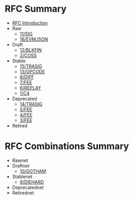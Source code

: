 # RFC Summary

* [RFC Introduction](README.md)
* Raw
  * [11/SIG](11/README.md)
  * [16/EVMJSON](16/README.md)
* Draft
  * [12/BLKFIN](12/README.md)
  * [2/COSS](2/README.md)
* Stable
  * [15/TRASIG](15/README.md)
  * [13/OPCODE](13/README.md)
  * [8/DIFF](8/README.md)
  * [7/FEE](7/README.md)
  * [6/REPLAY](6/README.md)
  * [1/C4](1/README.md)
* Deprecated
  * [14/TRASIG](14/README.md)
  * [5/FEE](5/README.md)
  * [4/FEE](4/README.md)
  * [3/FEE](3/README.md)
* Retired

# RFC Combinations Summary

* Rawnet
* Draftnet
  * [10/GOTHAM](10/README.md)
* Stablenet
  * [9/DIEHARD](9/README.md)
* Deprecatednet
* Retirednet
